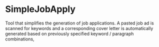 # SimpleJobApply
Tool that simplifies the generation of job applications. A pasted job ad is scanned for keywords and a corresponding cover letter is automatically generated based on previously specified keyword / paragraph combinations,
